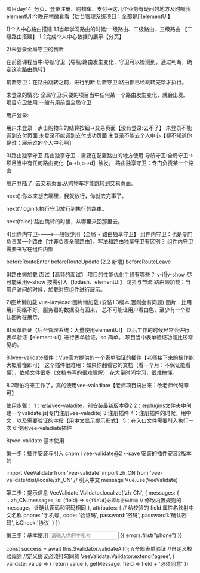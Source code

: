 项目day14:
分页、登录注册、购物车、支付->这几个业务有疑问的地方及时喊我
elementUI:今晚在稍微看看【后台管理系统项目：全都是用elementUI】


1)个人中心路由搭建
1.1当年学习路由的时候:一级路由、二级路由、三级路由 【二级路由搭建】
1.2完成个人中心数据的展示【分页】




2)未登录全局守卫的判断

在前面课程当中:导航守卫【导航:路由发生变化，守卫可以检测到，通过判断，确定这次路由跳转】

前置守卫：在路由跳转之前，进行判断
后置守卫:路由都已经跳转完毕才执行。


未登录的情况:
全局守卫:只要的项目当中任何某一个路由发生变化，就会出发。
项目守卫使用:一般有用前置全局守卫

用户登录:

用户未登录：点击购物车的结算按钮->交易页面【没有登录:去不了】
           未登录不能调到支付页面
           未登录不能调到支付成功页面
           未登录不能去个人中心【都不知道你是谁：展示谁的个人中心啊】




3)路由独享守卫
路由独享守卫：需要在配置路由的地方使用
导航守卫:全局守卫->项目当中有任何路由变化【a->b,b->d】触发。
路由独享守卫：专门负责某一个路由

用户登陆了:
去交易页面:从购物车才能跳转到交易页面。

next():你本来想去哪里，我就放行，你就去完事了。

next('/login'):执行守卫放行到执行的路由。

next(false):路由跳转的时候，从哪里来回那里去。



4)组件内守卫---->一般很少用【全局 + 路由独享守卫】
组件内守卫：也是专门负责某一个路由【并非负责全部路由】，写法和路由独享守卫有区别？
组件内守卫需要书写在组件内部

beforeRouteEnter
beforeRouteUpdate (2.2 新增)
beforeRouteLeave



6)路由懒加载
面试【高频的面试】:项目的性能优化手段有哪些？
v-if|v-show:尽可能采用v-show
按需引入【lodash、elementUI】
防抖与节流
路由懒加载：当用户访问的时候，加载对应组件进行展示。



7)图片懒加载
vue-lazyload:图片懒加载 (安装1.3版本,否则会有问题)
图片：比用用户网络不好，服务器的数据没有回来，
总不可能让用户看白色，至少有一个默认图片在展示。






8)表单验证【后台管理系统：大量使用elementUI】
以后工作的时候经常会进行表单验证【element-ui】进行表单验证，so 简单。
项目当中表单验证功能比较常见的。

8.1vee-validate插件：Vue官方提供的一个表单验证的插件【老师接下来的操作能大概看懂即可】
这个插件很难用：如果你翻看它的文档（看一个月：不保证能看懂），依赖文件很多（文档书写的很难理解）
花大量时间学习，很难搞懂。


8.2哪怕将来工作了，真的使用vee-valadiate【老师项目搞出来：改老师代码即可】


使用步骤：
1：安装vee-valadite，别安装最新版本@2
2：在plugins文件夹中创建一个validate.js[专门注册vee-valadite]
3:注册插件
4：注册插件的时候，用中文，以及需要验证的字段【用中文显示提示形式】
5：在入口文件需要引入执行一次
6:使用vee-valadiate插件





















8)vee-validate 基本使用

第一步：插件安装与引入
cnpm i vee-validate@2 --save  安装的插件安装2版本的

import VeeValidate from 'vee-validate'
import zh_CN from 'vee-validate/dist/locale/zh_CN'   // 引入中文 message
Vue.use(VeeValidate)

第二步：提示信息
VeeValidate.Validator.localize('zh_CN', {
messages: {
...zh_CN.messages,
is: (field) => `${field}必须与密码相同` // 修改内置规则的 message，让确认密码和密码相同
},
attributes: { // 给校验的 field 属性名映射中文名称
phone: '手机号',
code: '验证码',
password:'密码',
password1:'确认密码',
isCheck:'协议'
}
})

第三步：基本使用
<input
          placeholder="请输入你的手机号"
          v-model="phone"
          name="phone"
          v-validate="{ required: true, regex: /^1\d{10}$/ }"
          :class="{ invalid: errors.has('phone') }"
        />
<span class="error-msg">{{ errors.first("phone") }}</span>

const success = await this.$validator.validateAll(); //全部表单验证
//自定义校验规则
//定义协议必须打勾同意
VeeValidate.Validator.extend('agree', {
validate: value => {
return value
},
getMessage: field => field + '必须同意'
})

